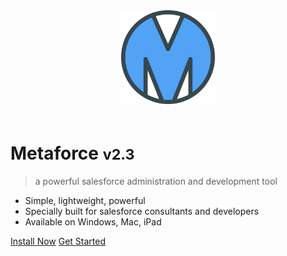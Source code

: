 <div style="text-align:center;padding-bottom:20px;">
    <img src="/img/logo.png" style="width:150px;border-width:0px;">
</div>

# **Metaforce** <small>v2.3</small>

> a powerful salesforce administration and development tool

-   Simple, lightweight, powerful
-   Specially built for salesforce consultants and developers
-   Available on Windows, Mac, iPad

[Install Now](https://metaforce.ltd/)
[Get Started](/pages/gettingStarted/quickStart)
